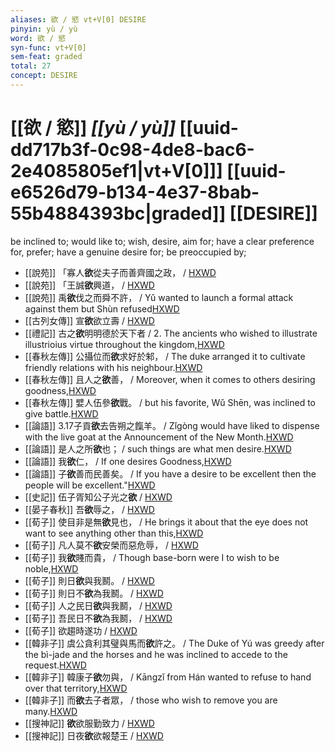 ```yaml
---
aliases: 欲 / 慾 vt+V[0] DESIRE
pinyin: yù / yù
word: 欲 / 慾
syn-func: vt+V[0]
sem-feat: graded
total: 27
concept: DESIRE 
---
```

# [[欲 / 慾]] *[[yù / yù]]*  [[uuid-dd717b3f-0c98-4de8-bac6-2e4085805ef1|vt+V[0]]] [[uuid-e6526d79-b134-4e37-8bab-55b4884393bc|graded]] [[DESIRE]]
be inclined to; would like to; wish, desire, aim for; have a clear preference for, prefer; have a genuine desire for; be preoccupied by;
 - [[說苑]] 「寡人**欲**從夫子而善齊國之政， / [HXWD](https://hxwd.org/textview.html?location=CH1a0907_CHANT_001-19a.3)
 - [[說苑]] 「王誠**欲**興道， / [HXWD](https://hxwd.org/textview.html?location=CH1a0907_CHANT_001-21a.46)
 - [[說苑]] 禹**欲**伐之而舜不許， / Yǔ wanted to launch a formal attack against them but Shùn refused[HXWD](https://hxwd.org/textview.html?location=CH1a0907_CHANT_001-7a.18)
 - [[古列女傳]] 宣**欲**欲立壽 / [HXWD](https://hxwd.org/textview.html?location=CH1c0897_CHANT_007-7a.12)
 - [[禮記]] 古之**欲**明明德於天下者 / 2. The ancients who wished to illustrate illustrioius virtue throughout the kingdom,[HXWD](https://hxwd.org/textview.html?location=KR1d0052_tls_043-1a.16)
 - [[春秋左傳]] 公攝位而**欲**求好於邾， / The duke arranged it to cultivate friendly relations with his neighbour.[HXWD](https://hxwd.org/textview.html?location=KR1e0001_tls_001-14a.9)
 - [[春秋左傳]] 且人之**欲**善， / Moreover, when it comes to others desiring goodness,[HXWD](https://hxwd.org/textview.html?location=KR1e0001_tls_005-149a.17)
 - [[春秋左傳]] 嬖人伍參**欲**戰。 / but his favorite, Wǔ Shēn, was inclined to give battle.[HXWD](https://hxwd.org/textview.html?location=KR1e0001_tls_007-232a.9)
 - [[論語]] 3.17子貢**欲**去告朔之餼羊。 / Zǐgòng would have liked to dispense with the live goat at the Announcement of the New Month.[HXWD](https://hxwd.org/textview.html?location=KR1h0004_tls_003-18a.2)
 - [[論語]] 是人之所**欲**也； / such things are what men desire.[HXWD](https://hxwd.org/textview.html?location=KR1h0004_tls_004-5a.4)
 - [[論語]] 我**欲**仁， / If one desires Goodness,[HXWD](https://hxwd.org/textview.html?location=KR1h0004_tls_007-35a.4)
 - [[論語]] 子**欲**善而民善矣。 / If you have a desire to be excellent then the people will be excellent."[HXWD](https://hxwd.org/textview.html?location=KR1h0004_tls_012-30a.9)
 - [[史記]] 伍子胥知公子光之**欲** / [HXWD](https://hxwd.org/textview.html?location=KR2a0001_tls_086-4a.14)
 - [[晏子春秋]] 吾**欲**辱之， / [HXWD](https://hxwd.org/textview.html?location=KR2g0003_tls_006-20a.7)
 - [[荀子]] 使目非是無**欲**見也， / He brings it about that the eye does not want to see anything other than this,[HXWD](https://hxwd.org/textview.html?location=KR3a0002_tls_001-15a.7)
 - [[荀子]] 凡人莫不**欲**安榮而惡危辱，
                     / [HXWD](https://hxwd.org/textview.html?location=KR3a0002_tls_008-17a.37)
 - [[荀子]] 我**欲**賤而貴，
                     / Though base-born were I to wish to be noble,[HXWD](https://hxwd.org/textview.html?location=KR3a0002_tls_008-7a.2)
 - [[荀子]] 則日**欲**與我鬭。
                     / [HXWD](https://hxwd.org/textview.html?location=KR3a0002_tls_009-8a.19)
 - [[荀子]] 則日不**欲**為我鬭。
                     / [HXWD](https://hxwd.org/textview.html?location=KR3a0002_tls_009-8a.27)
 - [[荀子]] 人之民日**欲**與我鬭，
                     / [HXWD](https://hxwd.org/textview.html?location=KR3a0002_tls_009-8a.28)
 - [[荀子]] 吾民日不**欲**為我鬭，
                     / [HXWD](https://hxwd.org/textview.html?location=KR3a0002_tls_009-8a.29)
 - [[荀子]] 欲趨時遂功 / [HXWD](https://hxwd.org/textview.html?location=KR3a0002_tls_010-13a.16)
 - [[韓非子]] 虞公貪利其璧與馬而**欲**許之。 / The Duke of Yú was greedy after the bì-jade and the horses and he was inclined to accede to the request.[HXWD](https://hxwd.org/textview.html?location=KR3c0005_tls_010-15a.6)
 - [[韓非子]] 韓康子**欲**勿與， / Kāngzǐ from Hán wanted to refuse to hand over that territory,[HXWD](https://hxwd.org/textview.html?location=KR3c0005_tls_010-47a.2)
 - [[韓非子]] 而**欲**去子者眾， / those who wish to remove you are many.[HXWD](https://hxwd.org/textview.html?location=KR3c0005_tls_022-63a.3)
 - [[搜神記]] **欲**欲服勤致力 / [HXWD](https://hxwd.org/textview.html?location=KR3l0099_tls_001-28a.28)
 - [[搜神記]] 日夜**欲**欲報楚王 / [HXWD](https://hxwd.org/textview.html?location=KR3l0099_tls_011-4a.52)